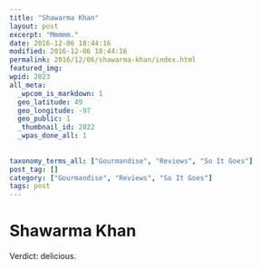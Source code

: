 ```yaml
---
title: "Shawarma Khan"
layout: post
excerpt: "Mmmmm."
date: 2016-12-06 18:44:16
modified: 2016-12-06 18:44:16
permalink: 2016/12/06/shawarma-khan/index.html
featured_img: 
wpid: 2023
all_meta: 
  _wpcom_is_markdown: 1
  geo_latitude: 49
  geo_longitude: -97
  geo_public: 1
  _thumbnail_id: 2022
  _wpas_done_all: 1
  
  
taxonomy_terms_all: ["Gourmandise", "Reviews", "So It Goes"]
post_tag: []
category: ["Gourmandise", "Reviews", "So It Goes"]
tags: post
---
```


# Shawarma Khan

Verdict: delicious.